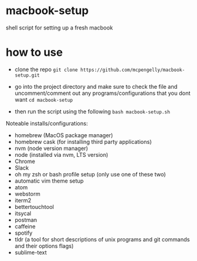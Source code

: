 # macbook-setup
shell script for setting up a fresh macbook

# how to use
- clone the repo
```git clone https://github.com/mcpengelly/macbook-setup.git```

- go into the project directory and make sure to check the file and uncomment/comment out any programs/configurations that you dont want
```cd macbook-setup```

- then run the script using the following
```bash macbook-setup.sh```


Noteable installs/configurations:
- homebrew (MacOS package manager)
- homebrew cask (for installing third party applications)
- nvm (node version manager)
- node (installed via nvm, LTS version)
- Chrome
- Slack
- oh my zsh or bash profile setup (only use one of these two)
- automatic vim theme setup
- atom
- webstorm
- iterm2
- bettertouchtool
- itsycal
- postman
- caffeine
- spotify
- tldr (a tool for short descriptions of unix programs and git commands and their options flags)
- sublime-text
